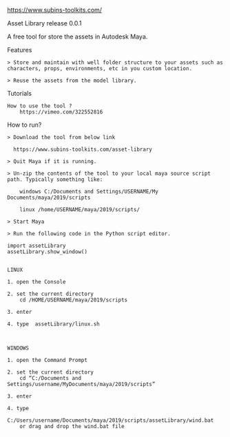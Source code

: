 https://www.subins-toolkits.com/

Asset Library release 0.0.1

A free tool for store the assets in Autodesk Maya.

Features

    > Store and maintain with well folder structure to your assets such as characters, props, environments, etc in you custom location.​

    > Reuse the assets from the model library.

Tutorials

    How to use the tool ?
		https://vimeo.com/322552816

How to run?

    > Download the tool from below link
    
      https://www.subins-toolkits.com/asset-library
      
    > Quit Maya if it is running.

    > Un-zip the contents of the tool to your local maya source script path. Typically something like:

        windows C:/Documents and Settings/USERNAME/My  Documents/maya/2019/scripts

        linux /home/USERNAME/maya/2019/scripts/

    > Start Maya

    > Run the following code in the Python script editor.

	import assetLibrary
	assetLibrary.show_window()
	

    LINUX

	1. open the Console
	
	2. set the current directory	
	    cd /HOME/USERNAME/maya/2019/scripts
	
	3. enter
	
	4. type  assetLibrary/linux.sh
	
	

    WINDOWS

	1. open the Command Prompt
	
	2. set the current directory 	
	    cd “C:/Documents and Settings/username/MyDocuments/maya/2019/scripts”
	
	3. enter
	
	4. type 	
	    C:/Users/username/Documents/maya/2019/scripts/assetLibrary/wind.bat	    
	    or drag and drop the wind.bat file



	   

	


